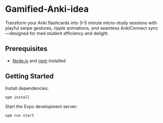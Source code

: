 # Gamified-Anki-idea
Transform your Anki flashcards into 3–5 minute micro-study sessions with playful swipe gestures, ripple animations, and seamless AnkiConnect sync—designed for med student efficiency and delight.

## Prerequisites
- [Node.js](https://nodejs.org/) and [npm](https://www.npmjs.com/) installed

## Getting Started
Install dependencies:
```bash
npm install
```

Start the Expo development server:
```bash
npm run start
```
